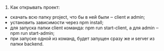 1. Как открывать проект:  
 - скачать всю папку project, что бы в ней были ‒ client и admin;
 - установить зависимости  через npm install;
 - для запуска папки client команда: npm run start-client, а для admin ‒ npm run start-admin;
 - при запуске одной из команд, будет запущен сразу же и server из папки backend.